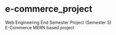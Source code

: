 # e-commerce_project
Web Engineering End Semester Project (Semester 5) <br>
E-Commerce MERN based project
